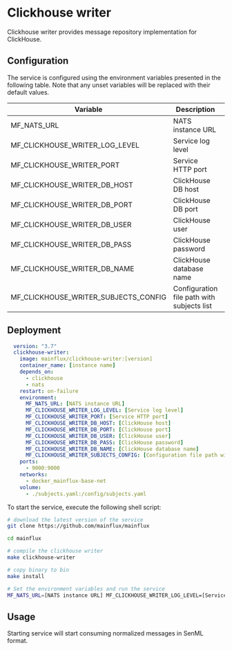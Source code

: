 # Clickhouse writer

Clickhouse writer provides message repository implementation for ClickHouse.

## Configuration

The service is configured using the environment variables presented in the
following table. Note that any unset variables will be replaced with their
default values.

| Variable                             | Description                                 | Default                |
|--------------------------------------|---------------------------------------------|------------------------|
| MF_NATS_URL                          | NATS instance URL                           | nats://localhost:4222  |
| MF_CLICKHOUSE_WRITER_LOG_LEVEL         | Service log level                           | error                  |
| MF_CLICKHOUSE_WRITER_PORT              | Service HTTP port                           | 9000                   |
| MF_CLICKHOUSE_WRITER_DB_HOST           | ClickHouse DB host                            | clickhouse               |
| MF_CLICKHOUSE_WRITER_DB_PORT           | ClickHouse DB port                            | 5432                   |
| MF_CLICKHOUSE_WRITER_DB_USER           | ClickHouse user                               | mainflux               |
| MF_CLICKHOUSE_WRITER_DB_PASS           | ClickHouse password                           | mainflux               |
| MF_CLICKHOUSE_WRITER_DB_NAME           | ClickHouse database name                      | messages               |
| MF_CLICKHOUSE_WRITER_SUBJECTS_CONFIG   | Configuration file path with subjects list  | /config/subjects.toml  |

## Deployment

```yaml
  version: "3.7"
  clickhouse-writer:
    image: mainflux/clickhouse-writer:[version]
    container_name: [instance name]
    depends_on:
      - clickhouse
      - nats
    restart: on-failure
    environment:
      MF_NATS_URL: [NATS instance URL]
      MF_CLICKHOUSE_WRITER_LOG_LEVEL: [Service log level]
      MF_CLICKHOUSE_WRITER_PORT: [Service HTTP port]
      MF_CLICKHOUSE_WRITER_DB_HOST: [ClickHouse host]
      MF_CLICKHOUSE_WRITER_DB_PORT: [ClickHouse port]
      MF_CLICKHOUSE_WRITER_DB_USER: [ClickHouse user]
      MF_CLICKHOUSE_WRITER_DB_PASS: [ClickHouse password]
      MF_CLICKHOUSE_WRITER_DB_NAME: [ClickHouse database name]
      MF_CLICKHOUSE_WRITER_SUBJECTS_CONFIG: [Configuration file path with subjects list]
    ports:
      - 9000:9000
    networks:
      - docker_mainflux-base-net
    volume:
      - ./subjects.yaml:/config/subjects.yaml
```

To start the service, execute the following shell script:

```bash
# download the latest version of the service
git clone https://github.com/mainflux/mainflux

cd mainflux

# compile the clickhouse writer
make clickhouse-writer

# copy binary to bin
make install

# Set the environment variables and run the service
MF_NATS_URL=[NATS instance URL] MF_CLICKHOUSE_WRITER_LOG_LEVEL=[Service log level] MF_CLICKHOUSE_WRITER_PORT=[Service HTTP port] MF_CLICKHOUSE_WRITER_DB_HOST=[ClickHouse host] MF_CLICKHOUSE_WRITER_DB_PORT=[ClickHouse port] MF_CLICKHOUSE_WRITER_DB_USER=[ClickHouse user] MF_CLICKHOUSE_WRITER_DB_PASS=[ClickHouse password] MF_CLICKHOUSE_WRITER_DB_NAME=[ClickHouse database name] MF_CLICKHOUSE_WRITER_SUBJECTS_CONFIG=[Configuration file path with subjects list] $GOBIN/mainflux-clickhouse-writer
```

## Usage

Starting service will start consuming normalized messages in SenML format.
